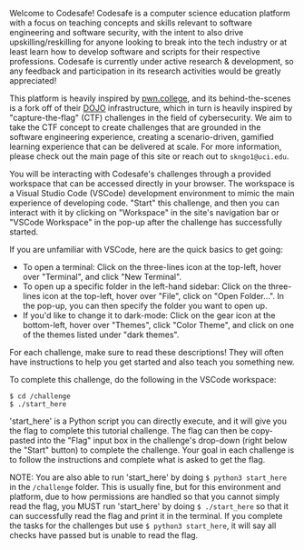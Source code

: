 Welcome to Codesafe! Codesafe is a computer science education platform with a focus on teaching concepts and
skills relevant to software engineering and software security, with the intent to also drive upskilling/reskilling
for anyone looking to break into the tech industry or at least learn how to develop software and scripts for 
their respective professions. Codesafe is currently under active research & development, so any feedback and
participation in its research activities would be greatly appreciated!

This platform is heavily inspired by [pwn.college](https://pwn.college/), and its behind-the-scenes is a fork
off of their [DOJO](https://github.com/pwncollege/dojo) infrastructure, which in turn is heavily inspired by
"capture-the-flag" (CTF) challenges in the field of cybersecurity. We aim to take the CTF concept to create 
challenges that are grounded in the software engineering experience, creating a scenario-driven, gamified 
learning experience that can be delivered at scale. For more information, please check out the main page of this
site or reach out to `skngo1@uci.edu`.

You will be interacting with Codesafe's challenges through a provided workspace that can be accessed directly
in your browser. The workspace is a Visual Studio Code (VSCode) development environment to mimic the main experience
of developing code. "Start" this challenge, and then you can interact with it by clicking on "Workspace" in the site's navigation bar or "VSCode Workspace" in the pop-up after the challenge has successfully started. 

If you are unfamiliar with VSCode, here are the quick basics to get going:
- To open a terminal: Click on the three-lines icon at the top-left, hover over "Terminal", and click "New Terminal".
- To open up a specific folder in the left-hand sidebar: Click on the three-lines icon at the top-left, hover over "File", click on "Open Folder...". In the pop-up, you can then specify the folder you want to open up.
- If you'd like to change it to dark-mode: Click on the gear icon at the bottom-left, hover over "Themes", click "Color Theme", and click on one of the themes listed under "dark themes".

For each challenge, make sure to read these descriptions! They will often have instructions to help you get started and 
also teach you something new. 

To complete this challenge, do the following in the VSCode workspace:
```
$ cd /challenge
$ ./start_here
```

'start_here' is a Python script you can directly execute, and it will give you the flag to complete this tutorial challenge. 
The flag can then be copy-pasted into the "Flag" input box in the challenge's drop-down (right below the "Start" button) to
complete the challenge. Your goal in each challenge is to follow the instructions and complete what is asked to get the flag.


NOTE: You are also able to run 'start_here' by doing `$ python3 start_here` in the `/challenge` folder. This is usually fine, 
but for this environment and platform, due to how permissions are handled so that you cannot simply read the flag, you MUST run 'start_here' by doing `$ ./start_here` so that it can successfully read the flag and print it in the terminal. If you complete the tasks for the challenges but use `$ python3 start_here`, it will say all checks have passed but is unable to read the flag.